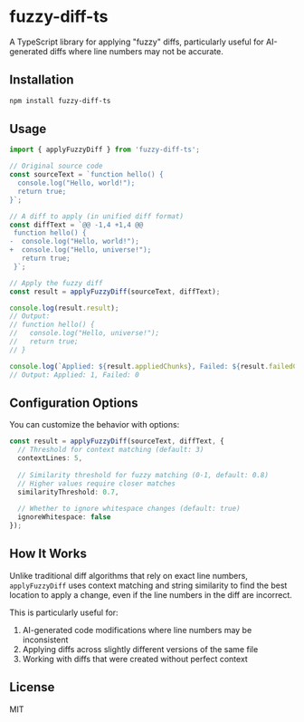 # fuzzy-diff-ts

A TypeScript library for applying "fuzzy" diffs, particularly useful for AI-generated diffs where line numbers may not be accurate.

## Installation

```bash
npm install fuzzy-diff-ts
```

## Usage

```typescript
import { applyFuzzyDiff } from 'fuzzy-diff-ts';

// Original source code
const sourceText = `function hello() {
  console.log("Hello, world!");
  return true;
}`;

// A diff to apply (in unified diff format)
const diffText = `@@ -1,4 +1,4 @@
 function hello() {
-  console.log("Hello, world!");
+  console.log("Hello, universe!");
   return true;
 }`;

// Apply the fuzzy diff
const result = applyFuzzyDiff(sourceText, diffText);

console.log(result.result);
// Output:
// function hello() {
//   console.log("Hello, universe!");
//   return true;
// }

console.log(`Applied: ${result.appliedChunks}, Failed: ${result.failedChunks}`);
// Output: Applied: 1, Failed: 0
```

## Configuration Options

You can customize the behavior with options:

```typescript
const result = applyFuzzyDiff(sourceText, diffText, {
  // Threshold for context matching (default: 3)
  contextLines: 5,
  
  // Similarity threshold for fuzzy matching (0-1, default: 0.8)
  // Higher values require closer matches
  similarityThreshold: 0.7,
  
  // Whether to ignore whitespace changes (default: true)
  ignoreWhitespace: false
});
```

## How It Works

Unlike traditional diff algorithms that rely on exact line numbers, `applyFuzzyDiff` uses context matching and string similarity to find the best location to apply a change, even if the line numbers in the diff are incorrect.

This is particularly useful for:

1. AI-generated code modifications where line numbers may be inconsistent
2. Applying diffs across slightly different versions of the same file
3. Working with diffs that were created without perfect context

## License

MIT
